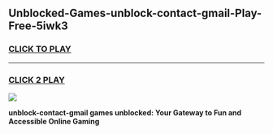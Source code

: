 
## Unblocked-Games-unblock-contact-gmail-Play-Free-5iwk3
<h3>
<a href="https://premium76.site?title=unblock-contact-gmail&ref=18A1">CLICK TO PLAY</a></h3>
<hr>

<h3>
<a href="https://premium76.site?title=unblock-contact-gmail&ref=18A1">CLICK 2 PLAY</a>
  
</h3>

<a href="https://premium76.site?title=unblock-contact-gmail&ref=18A1"><img src="https://clearcache.store/games.png"></a>


**unblock-contact-gmail games unblocked: Your Gateway to Fun and Accessible Online Gaming**
